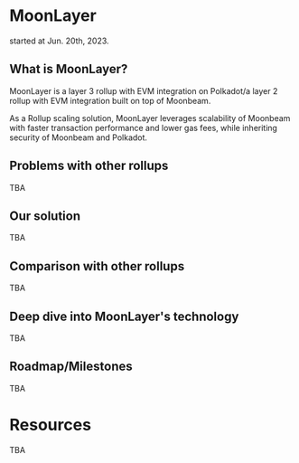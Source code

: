 # MoonLayer

started at Jun. 20th, 2023.

## What is MoonLayer?

MoonLayer is a layer 3 rollup with EVM integration on Polkadot/a layer 2 rollup with EVM integration built on top of Moonbeam.

As a Rollup scaling solution, MoonLayer leverages scalability of Moonbeam with faster transaction performance and lower gas fees, while inheriting security of Moonbeam and Polkadot.

## Problems with other rollups

TBA

## Our solution

TBA

## Comparison with other rollups

TBA

## Deep dive into MoonLayer's technology

TBA

## Roadmap/Milestones

TBA


# Resources

TBA
